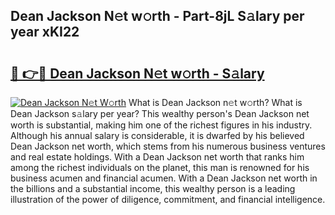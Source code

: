 ## Dean Jackson N𝚎t w𝚘rth - Part-8jL S𝚊lary per year xKI22

# <h2><a href="http://gc4r2fl.nevu.top/?p=Dean+Jackson">🔗 👉🔴 Dean Jackson N𝚎t w𝚘rth - S𝚊lary</a></h2>

[![Dean Jackson N𝚎t W𝚘rth](https://i.imgur.com/Oavwk0R.jpeg)](http://gc4r2fl.nevu.top/?p=Dean+Jackson)
What is Dean Jackson n𝚎t w𝚘rth? What is Dean Jackson s𝚊lary per year?
This wealthy person's Dean Jackson net worth is substantial, making him one of the richest figures in his industry. Although his annual salary is considerable, it is dwarfed by his believed Dean Jackson net worth, which stems from his numerous business ventures and real estate holdings. With a Dean Jackson net worth that ranks him among the richest individuals on the planet, this man is renowned for his business acumen and financial acumen. With a Dean Jackson net worth in the billions and a substantial income, this wealthy person is a leading illustration of the power of diligence, commitment, and financial intelligence.
